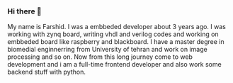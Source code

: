 ### Hi there 👋

My name is Farshid. I was a embbeded developer about 3 years ago. I was working with zynq board, writing vhdl and verilog codes and working on embbeded board like raspberry and blackboard. I have a master degree in biomedial enginnerring from University of tehran and work on image processing and so on. Now from this long journey come to web development and i am a full-time frontend developer and also work some backend stuff with python. 

<!--
**bashidagha/bashidagha** is a ✨ _special_ ✨ repository because its `README.md` (this file) appears on your GitHub profile.

Here are some ideas to get you started:

- 🔭 I’m currently working on ...
- 🌱 I’m currently learning ...
- 👯 I’m looking to collaborate on ...
- 🤔 I’m looking for help with ...
- 💬 Ask me about ...
- 📫 How to reach me: ...
- 😄 Pronouns: ...
- ⚡ Fun fact: ...
-->
